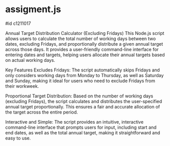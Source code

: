 # assigment.js
#id c1211017


Annual Target Distribution Calculator (Excluding Fridays)
This Node.js script allows users to calculate the total number of working days between two dates, excluding Fridays, and proportionally distribute a given annual target across those days. It provides a user-friendly command-line interface for entering dates and targets, helping users allocate their annual targets based on actual working days.

Key Features
Excludes Fridays: The script automatically skips Fridays and only considers working days from Monday to Thursday, as well as Saturday and Sunday, making it ideal for users who need to exclude Fridays from their workweek.

Proportional Target Distribution: Based on the number of working days (excluding Fridays), the script calculates and distributes the user-specified annual target proportionally. This ensures a fair and accurate allocation of the target across the entire period.

Interactive and Simple: The script provides an intuitive, interactive command-line interface that prompts users for input, including start and end dates, as well as the total annual target, making it straightforward and easy to use.
